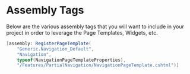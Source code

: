 ﻿# Assembly Tags
Below are the various assembly tags that you will want to include in your project in order to leverage the Page Templates, Widgets, etc.

```csharp
[assembly: RegisterPageTemplate(
    "Generic.Navigation_Default",
    "Navigation",
    typeof(NavigationPageTemplateProperties),
    "/Features/PartialNavigation/NavigationPageTemplate.cshtml")]

```